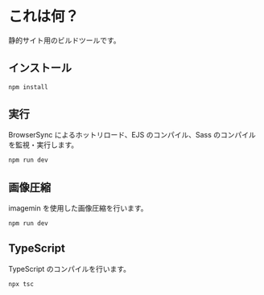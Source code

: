 # これは何？

静的サイト用のビルドツールです。

## インストール

```bash
npm install
```

## 実行

BrowserSync によるホットリロード、EJS のコンパイル、Sass のコンパイルを監視・実行します。

```bash
npm run dev
```

## 画像圧縮

imagemin を使用した画像圧縮を行います。

```bash
npm run dev
```

## TypeScript

TypeScript のコンパイルを行います。

```bash
npx tsc
```
